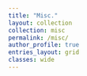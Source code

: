 ```yaml
---
title: "Misc."
layout: collection
collection: misc
permalink: /misc/
author_profile: true
entries_layout: grid
classes: wide
---
```

